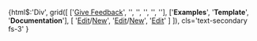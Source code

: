 
{html$:'Div',
    grid([
    ['[Give Feedback](https://github.com/{gh_username}/{gh_repo}/issues/new?title=Documentation%20Improvement%20Needed)', '', '', '', '', ''],
    ['**Examples**', '**Template**', '**Documentation**'],
    [
        '[Edit](https://github.com/{gh_username}/{gh_repo}/edit/gh-pages/ci/examples/{url})/[New](https://github.com/{gh_username}/{gh_repo}/new/gh-pages/?filename=ci/examples/{url})',
        '[Edit](https://github.com/{gh_username}/{gh_repo}/edit/gh-pages/ci/docs/{url})/[New](https://github.com/{gh_username}/{gh_repo}/new/gh-pages/?filename=ci/docs/templates/{url})',
        '[Edit](https://github.com/{gh_username}/{gh_repo}/edit/{gh_branch}/{file_url}#L{lineno}?message=Update%20Docs)'
    ]
]),
    cls='text-secondary fs-3'
}